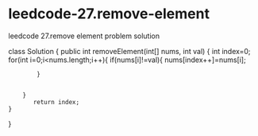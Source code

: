 # leedcode-27.remove-element
leedcode 27.remove element problem solution

class Solution {
    public int removeElement(int[] nums, int val) {
        int index=0;
        for(int i=0;i<nums.length;i++){
            if(nums[i]!=val){
                nums[index++]=nums[i];
                
            }
                
            
        }
           return index;  
    }
}
